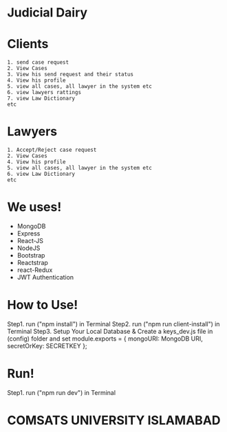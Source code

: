 # Judicial Dairy

# Clients
    1. send case request
    2. View Cases
    3. View his send request and their status
    4. View his profile
    5. view all cases, all lawyer in the system etc
    6. view lawyers rattings
    7. view Law Dictionary
    etc
    
# Lawyers
    1. Accept/Reject case request
    2. View Cases
    4. View his profile
    5. view all cases, all lawyer in the system etc
    6. view Law Dictionary
    etc

# We uses!
- MongoDB
- Express
- React-JS
- NodeJS
- Bootstrap
- Reactstrap
- react-Redux
- JWT Authentication


# How to Use!
  Step1. run ("npm install") in Terminal
  Step2. run ("npm run client-install") in Terminal
  Step3. Setup Your Local Database & Create a keys_dev.js file in (config) folder and set
      module.exports = {
        mongoURI: MongoDB URI,
	      secretOrKey: SECRETKEY
      }; 

# Run!
  Step1. run ("npm run dev") in Terminal


#   COMSATS UNIVERSITY ISLAMABAD
